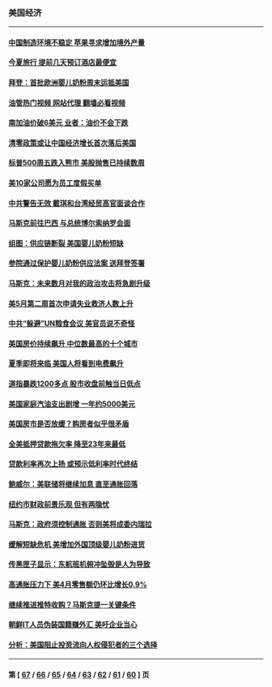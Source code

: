 ### 美国经济
---
#### [中国制造环境不稳定 苹果寻求增加境外产量](../../pages/ncid1078158/n13742351.md?05230445) 
#### [今夏旅行 提前几天预订酒店最便宜](../../pages/ncid1078158/n13742300.md?05230445) 
#### [拜登：首批欧洲婴儿奶粉周末运抵美国](../../pages/ncid1078158/n13741835.md?05230445) 
#### [油管热门视频 网站代理 翻墙必看视频](http://209.222.30.114:81/youtube.html?05230445)
#### [南加油价破6美元 业者：油价不会下跌](../../pages/ncid1078158/n13741917.md?05230445) 
#### [清零政策或让中国经济增长首次落后美国](../../pages/ncid1078158/n13741818.md?05230445) 
#### [标普500周五跌入熊市 美股抛售已持续数周](../../pages/ncid1078158/n13741733.md?05230445) 
#### [美10家公司愿为员工度假买单](../../pages/ncid1078158/n13741758.md?05230445) 
#### [中共警告无效 戴琪和台湾经贸高官面谈合作](../../pages/ncid1078158/n13741718.md?05230445) 
#### [马斯克前往巴西 与总统博尔索纳罗会面](../../pages/ncid1078158/n13741592.md?05230445) 
#### [组图：供应链断裂 美国婴儿奶粉短缺](../../pages/ncid1078158/n13740585.md?05230445) 
#### [参院通过保护婴儿奶粉供应法案 送拜登签署](../../pages/ncid1078158/n13741087.md?05230445) 
#### [马斯克：未来数月对我的政治攻击将急剧升级](../../pages/ncid1078158/n13740174.md?05230445) 
#### [美5月第二周首次申请失业救济人数上升](../../pages/ncid1078158/n13740937.md?05230445) 
#### [中共“躲避”UN粮食会议 美官员说不奇怪](../../pages/ncid1078158/n13740742.md?05230445) 
#### [美国房价持续飙升 中位数最高的十个城市](../../pages/ncid1078158/n13740304.md?05230445) 
#### [夏季即将来临 美国人将看到电费飙升](../../pages/ncid1078158/n13740158.md?05230445) 
#### [道指暴跌1200多点 股市收盘前触当日低点](../../pages/ncid1078158/n13740252.md?05230445) 
#### [美国家庭汽油支出剧增 一年约5000美元](../../pages/ncid1078158/n13740106.md?05230445) 
#### [美国房市是否放缓？购房者似乎很矛盾](../../pages/ncid1078158/n13739779.md?05230445) 
#### [全美抵押贷款拖欠率 降至23年来最低](../../pages/ncid1078158/n13739752.md?05230445) 
#### [贷款利率再次上扬 或预示低利率时代终结](../../pages/ncid1078158/n13739713.md?05230445) 
#### [鲍威尔：美联储将继续加息 直至通胀回落](../../pages/ncid1078158/n13739573.md?05230445) 
#### [纽约市财政前景乐观 但有两隐忧](../../pages/ncid1078158/n13739632.md?05230445) 
#### [马斯克：政府须控制通胀 否则美将成委内瑞拉](../../pages/ncid1078158/n13739448.md?05230445) 
#### [缓解短缺危机 美增加外国顶级婴儿奶粉进货](../../pages/ncid1078158/n13739358.md?05230445) 
#### [传黑匣子显示：东航班机俯冲坠毁是人为导致](../../pages/ncid1078158/n13739368.md?05230445) 
#### [高通胀压力下 美4月零售额仍环比增长0.9%](../../pages/ncid1078158/n13739304.md?05230445) 
#### [继续推进推特收购？马斯克提一关键条件](../../pages/ncid1078158/n13739305.md?05230445) 
#### [朝鲜IT人员伪装国籍赚外汇 美吁企业当心](../../pages/ncid1078158/n13739245.md?05230445) 
#### [分析：美国阻止投资流向人权侵犯者的三个选择](../../pages/ncid1078158/n13739120.md?05230445) 

---
#### 第 [ [67](./67.md?05230445) / [66](./66.md?05230445) / [65](./65.md?05230445) / [64](./64.md?05230445) / [63](./63.md?05230445) / [62](./62.md?05230445) / [61](./61.md?05230445) / [60](./60.md?05230445) ] 页
